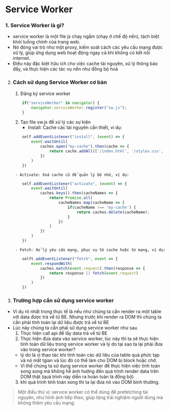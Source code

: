 # Service Worker 

### 1. Service Worker là gì?
- service worker là một file js chạy ngầm (chạy ở chế độ nền), tách biệt khỏi luồng chính của trang web. 
- Nó đóng vai trò như một proxy, kiếm soát cách các yêu cầu mạng được xử lý, giúp ứng dụng web hoạt động ngay cả khi không có kết nối internet.
- Điều này đặc biệt hữu ích cho việc cache tài nguyên, xử lý thông báo đẩy, và thực hiện các tác vụ nền như đồng bộ hoá

2. ### Cách sử dụng Service Worker cơ bản
    1. Đăng ký service worker
    ``` javascript
        if("serviceWorker" in navigator) {
            navigator.serviceWorker.register("sw.js");
        }
    ```
    2. Tạo file sw.js để xử lý các sự kiện
        - Install: Cache các tài nguyên cần thiết, ví dụ:
    ``` javascript
        self.addEventListener("install", (event) => {
            event.waitUntil(
                caches.open("my-cache").then(cache => {
                    return cache.addAll(['/index.html', '/styles.css', '/app.js'])
                })
            )
        })
    ```
        - Activate: Xoá cache cũ để quản lý bộ nhớ, ví dụ:
    ``` javascript
        self.addEventListener("activate", (event) => {
            event.waitUntil(
                caches.keys().then(cacheNames => {
                    return Promise.all(
                        cacheNames.map(cacheName => {
                            if(cacheName !== 'my-cache') {
                                return caches.delete(cacheName);
                            }
                        })
                    )
                })
            )
        })
    ```
        - Fetch: Xử lý yêu cầu mạng, phục vụ từ cache hoặc từ mạng, ví dụ:
    ``` javascript
        selft.addEventListener("fetch", event => {
            event.respondWith(
                caches.match(event.request).then(response => {
                    return response || fetch(event.request)
                })
            )
        })
    ```

3. ### Trường hợp cần sử dụng service worker
- Ví dụ rõ nhất trong thực tế là nếu như chúng ta cần render ra một table với data được trả về từ BE. Nhưng trước khi render ra DOM thì chúng ta cần phải tính toán lại dữ liệu được trả về từ BE
- Lúc này chúng ta cần phải sử dụng service worker như sau
    1. Thực hiện call api để lấy data trả về từ BE
    2. Thực hiện đưa data vào service worker, lúc này thì ta sẽ thực hiện tính toán dữ liệu trong service worker và lý do tại sao ta lại phải đưa vào trong service worker?
    - lý do là vì thao tác khi tính toán các dữ liệu của table quá phức tạp và nó mất tgian và lúc đó có thể làm cho DOM bị block hoặc chờ. 
    - Vì thế chúng ta sử dụng service worker để thực hiện việc tính toán song song mà không hề ảnh hưởng đến quá trình render data trên DOM thật (quá trình này diễn ra hoàn toàn là đồng bộ)
    3. khi quá trình tính toán xong thì ta lại đưa nó vào DOM bình thường.

> Một điều thú vị: service worker có thể dùng để prefetching tài nguyên, như hình ảnh tiếp theo, giúp tăng trải nghiệm người dùng mà không thêm yêu cầu mạng.